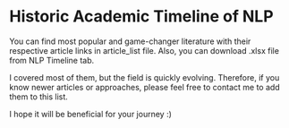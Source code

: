 # Historic Academic Timeline of NLP
You can find most popular and game-changer literature with their respective article links in article_list file. Also, you can download .xlsx file from NLP Timeline tab.

I covered most of them, but the field is quickly evolving. Therefore, if you know newer articles or approaches, please feel free to contact me to add them to this list.

I hope it will be beneficial for your journey :)


